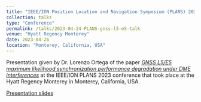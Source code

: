 ```yaml
---
title: "IEEE/ION Position Location and Navigation Symposium (PLANS) 2023"
collection: talks
type: "Conference"
permalink: /talks/2023-04-24-PLANS-gnss-l5-e5-talk
venue: "Hyatt Regency Monterey"
date: 2023-04-26
location: "Monterey, California, USA"
---
```


Presentation given by Dr. Lorenzo Ortega of the paper [*GNSS L5/E5 maximum likelihood synchronization performance degradation under DME interferences*](/publication/2023-04-24-PLANS-gnss-l5-e5) at the IEEE/ION PLANS 2023 conference that took place at the Hyatt Regency Monterey in Monterey, California, USA.

[Presentation slides](http://clubeigt.github.io/files/2023_PLANS_gnss_l5_e5_presentation.pdf)
